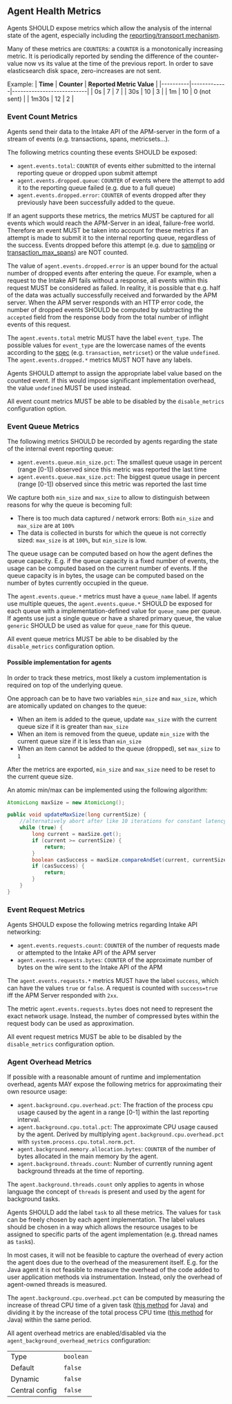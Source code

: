 ## Agent Health Metrics

Agents SHOULD expose metrics which allow the analysis of the internal state of the agent, especially including the [reporting/transport mechanism](transport.md).

Many of these metrics are `COUNTER`s: a `COUNTER` is a monotonically increasing metric.
It is periodically reported by sending the difference of the counter-value now vs its value at the time of the previous report.
In order to save elasticsearch disk space, zero-increases are not sent.

Example:
| **Time** | **Counter** | **Reported Metric Value** |
|----------|-------------|---------------------------|
| 0s       | 7           | 7                         |
| 30s      | 10          | 3                         |
| 1m       | 10          | 0 (not sent)              |
| 1m30s    | 12          | 2                         |


### Event Count Metrics

Agents send their data to the Intake API of the APM-server in the form of a stream of events (e.g. transactions, spans, metricsets...).

The following metrics counting these events SHOULD be exposed:
 - `agent.events.total`: `COUNTER` of events either submitted to the internal reporting queue or dropped upon submit attempt
 - `agent.events.dropped.queue`: `COUNTER` of events where the attempt to add it to the reporting queue failed (e.g. due to a full queue)
 - `agent.events.dropped.error`: `COUNTER` of events dropped after they previously have been successfully added to the queue.

If an agent supports these metrics, the metrics MUST be captured for all events which would reach the APM-Server in an ideal, failure-free world.
Therefore an event MUST be taken into account for these metrics if an attempt is made to submit it to the internal reporting queue, regardless of the success.
Events dropped before this attempt (e.g. due to [sampling](tracing-sampling.md) or [transaction_max_spans](handling-huge-traces/tracing-spans-limit.md)) are NOT counted.

The value of `agent.events.dropped.error` is an upper bound for the actual number of dropped events after entering the queue.
For example, when a request to the Intake API fails without a response, all events within this request MUST be considered as failed.
In reality, it is possible that e.g. half of the data was actually successfully received and forwarded by the APM server.
When the APM server responds with an HTTP error code, the number of dropped events SHOULD be computed by subtracting the `accepted` field from the response body from the total number of inflight events of this request.

The `agent.events.total` metric MUST have the label `event_type`. The possible values for `event_type` are the lowercase names of the events according to the [spec](https://github.com/elastic/apm-server/tree/main/docs/spec/v2) (e.g. `transaction`, `metricset`) or the value `undefined`.
The `agent.events.dropped.*` metrics MUST NOT have any labels.

Agents SHOULD attempt to assign the appropriate label value based on the counted event. If this would impose significant implementation overhead, the value `undefined` MUST be used instead.

All event count metrics MUST be able to be disabled by the `disable_metrics` configuration option.

### Event Queue Metrics

The following metrics SHOULD be recorded by agents regarding the state of the internal event reporting queue:

 - `agent.events.queue.min_size.pct`: The smallest queue usage in percent (range [0-1]) observed since this metric was reported the last time
 - `agent.events.queue.max_size.pct`: The biggest queue usage in percent (range [0-1]) observed since this metric was reported the last time

We capture both `min_size` and `max_size` to allow to distinguish between reasons for why the queue is becoming full:
 * There is too much data captured / network errors: Both `min_size` and `max_size` are at `100%`
 * The data is collected in bursts for which the queue is not correctly sized: `max_size` is at `100%`, but `min_size` is low.

The queue usage can be computed based on how the agent defines the queue capacity.
E.g. if the queue capacity is a fixed number of events, the usage can be computed based on the current number of events.
If the queue capacity is in bytes, the usage can be computed based on the number of bytes currently occupied in the queue.

The `agent.events.queue.*` metrics must have a `queue_name` label. If agents use multiple queues, the `agent.events.queue.*` SHOULD be exposed for each queue with a implementation-defined value for `queue_name` per queue.
If agents use just a single queue or have a shared primary queue, the value `generic` SHOULD be used as value for `queue_name` for this queue.

All event queue metrics MUST be able to be disabled by the `disable_metrics` configuration option.

#### Possible implementation for agents

In order to track these metrics, most likely a custom implementation is required on top of the underlying queue.

One approach can be to have two variables `min_size` and `max_size`, which are atomically updated on changes to the queue:
 * When an item is added to the queue, update `max_size` with the current queue size if it is greater than `max_size`
 * When an item is removed from the queue, update `min_size` with the current queue size if it is less than `min_size`
 * When an item cannot be added to the queue (dropped), set `max_size` to `1`

After the metrics are exported, `min_size` and `max_size` need to be reset to the current queue size.

An atomic min/max can be implemented using the following algorithm:
```java
AtomicLong maxSize = new AtomicLong();

public void updateMaxSize(long currentSize) {
    //alternatively abort after like 10 iterations for constant latency
    while (true) { 
        long current = maxSize.get();
        if (current >= currentSize) {
            return;
        }
        boolean casSuccess = maxSize.compareAndSet(current, currentSize);
        if (casSuccess) {
            return;
        }
    }
}

```

### Event Request Metrics

Agents SHOULD expose the following metrics regarding Intake API networking:

 - `agent.events.requests.count`: `COUNTER` of the number of requests made or attempted to the Intake API of the APM server
 - `agent.events.requests.bytes`: `COUNTER` of the approximate number of bytes on the wire sent to the Intake API of the APM

The `agent.events.requests.*` metrics MUST have the label `success`, which can have the values `true` or `false`. A request is counted with `success=true` iff the APM Server responded with `2xx`.

The metric `agent.events.requests.bytes` does not need to represent the exact network usage.
Instead, the number of compressed bytes within the request body can be used as approximation.

All event request metrics MUST be able to be disabled by the `disable_metrics` configuration option.

### Agent Overhead Metrics

If possible with a reasonable amount of runtime and implementation overhead, agents MAY expose the following metrics for approximating their own resource usage:

 - `agent.background.cpu.overhead.pct`: The fraction of the process cpu usage caused by the agent in a range [0-1] within the last reporting interval.
 - `agent.background.cpu.total.pct`: The approximate CPU usage caused by the agent. Derived by multiplying `agent.background.cpu.overhead.pct` with `system.process.cpu.total.norm.pct`.
 - `agent.background.memory.allocation.bytes`: `COUNTER` of the number of bytes allocated in the main memory by the agent.
 - `agent.background.threads.count`: Number of currently running agent background threads at the time of reporting.

The `agent.background.threads.count` only applies to agents in whose language the concept of `threads` is present and used by the agent for background tasks.

Agents SHOULD add the label `task` to all these metrics. The values for `task` can be freely chosen by each agent implementation. The label values should be chosen in a way which allows the resource usages to be assigned to specific parts of the agent implementation (e.g. thread names as `task`s).

In most cases, it will not be feasible to capture the overhead of every action the agent does due to the overhead of the measurement itself. E.g. for the Java agent it is not feasible to measure the overhead of the code added to user application methods via instrumentation. Instead, only the overhead of agent-owned threads is measured.

The `agent.background.cpu.overhead.pct` can be computed by measuring the increase of thread CPU time of a given task ([this method](https://docs.oracle.com/javase/7/docs/api/java/lang/management/ThreadMXBean.html#getCurrentThreadCpuTime()) for Java) and dividing it by the increase of the total process CPU time ([this method](https://docs.oracle.com/javase/7/docs/jre/api/management/extension/com/sun/management/OperatingSystemMXBean.html#getProcessCpuTime()) for Java) within the same period.

All agent overhead metrics are enabled/disabled via the `agent_background_overhead_metrics` configuration:

|                |   |
|----------------|---|
| Type           | `boolean` |
| Default        | `false` |
| Dynamic        | `false` |
| Central config | `false` |
